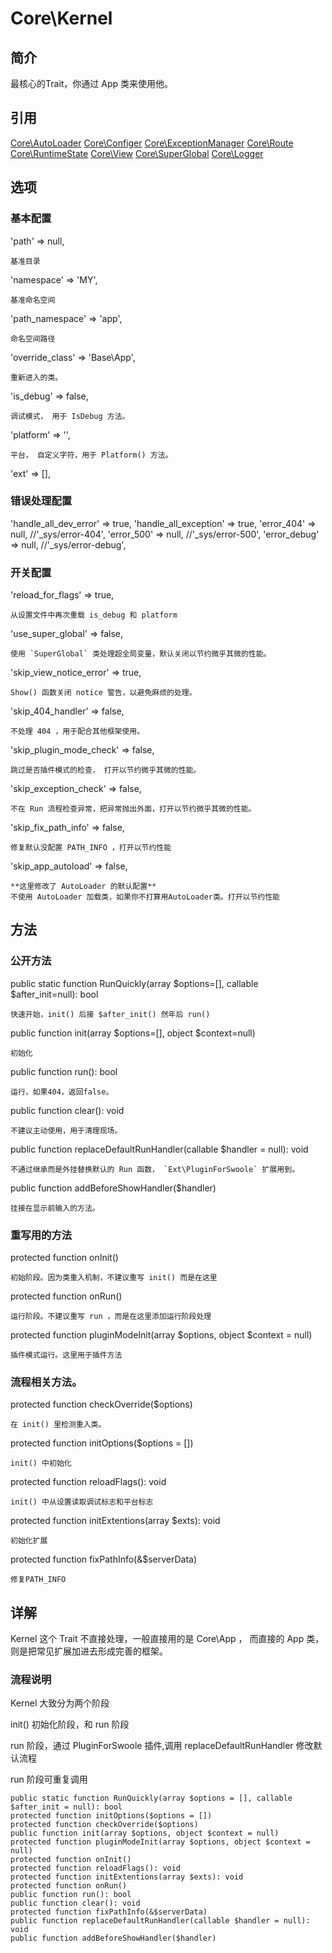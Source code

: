 # Core\Kernel

## 简介
最核心的Trait，你通过 App 类来使用他。

## 引用

[Core\AutoLoader](ref/Core-AutoLoader.md)
[Core\Configer](ref/Core-Configer.md)
[Core\ExceptionManager](ref/Core-ExceptionManager.md)
[Core\Route](ref/Core-Route.md)
[Core\RuntimeState](ref/Core-RuntimeState.md)
[Core\View](ref/Core-View.md)
[Core\SuperGlobal](ref/Core-SuperGlobal.md)
[Core\Logger](ref/Core-Logger.md)

## 选项

### 基本配置
'path' => null,

    基准目录
'namespace' => 'MY',

    基准命名空间
'path_namespace' => 'app',

    命名空间路径
'override_class' => 'Base\App',

    重新进入的类。
'is_debug' => false,

    调试模式， 用于 IsDebug 方法。
'platform' => '',

    平台， 自定义字符，用于 Platform() 方法。
'ext' => [],
    
### 错误处理配置
'handle_all_dev_error' => true,
'handle_all_exception' => true,
'error_404' => null,          //'_sys/error-404',
'error_500' => null,          //'_sys/error-500',
'error_debug' => null,        //'_sys/error-debug',

### 开关配置
'reload_for_flags' => true,

    从设置文件中再次重载 is_debug 和 platform
'use_super_global' => false,

    使用 `SuperGlobal` 类处理超全局变量，默认关闭以节约微乎其微的性能。
'skip_view_notice_error' => true,

    Show() 函数关闭 notice 警告，以避免麻烦的处理。
'skip_404_handler' => false,

    不处理 404 ，用于配合其他框架使用。
'skip_plugin_mode_check' => false,

    跳过是否插件模式的检查， 打开以节约微乎其微的性能。
'skip_exception_check' => false,
    
    不在 Run 流程检查异常，把异常抛出外面，打开以节约微乎其微的性能。
'skip_fix_path_info' => false,

    修复默认没配置 PATH_INFO ，打开以节约性能
'skip_app_autoload' => false,
    
    **这里修改了 AutoLoader 的默认配置**
    不使用 AutoLoader 加载类，如果你不打算用AutoLoader类。打开以节约性能

## 方法
### 公开方法
public static function RunQuickly(array $options=[], callable $after_init=null): bool

    快速开始，init() 后接 $after_init() 然年后 run() 
public function init(array $options=[], object $context=null)

    初始化
public function run(): bool

    运行，如果404，返回false。
public function clear(): void

    不建议主动使用，用于清理现场。
public function replaceDefaultRunHandler(callable $handler = null): void

    不通过继承而是外挂替换默认的 Run 函数， `Ext\PluginForSwoole` 扩展用到。
public function addBeforeShowHandler($handler)

    挂接在显示前输入的方法。
### 重写用的方法
protected function onInit()

    初始阶段。因为类重入机制，不建议重写 init() 而是在这里
protected function onRun()

    运行阶段。不建议重写 run ，而是在这里添加运行阶段处理
protected function pluginModeInit(array $options, object $context = null)

    插件模式运行。这里用于插件方法
### 流程相关方法。
protected function checkOverride($options)

    在 init() 里检测重入类。
protected function initOptions($options = [])

    init() 中初始化
protected function reloadFlags(): void

    init() 中从设置读取调试标志和平台标志
protected function initExtentions(array $exts): void

    初始化扩展
protected function fixPathInfo(&$serverData)

    修复PATH_INFO
## 详解

Kernel 这个 Trait 不直接处理，一般直接用的是 Core\App ， 而直接的 App 类，则是把常见扩展加进去形成完善的框架。

### 流程说明
Kernel 大致分为两个阶段

init() 初始化阶段，和 run 阶段



run 阶段，通过 PluginForSwoole 插件,调用 replaceDefaultRunHandler 修改默认流程

run 阶段可重复调用



    public static function RunQuickly(array $options = [], callable $after_init = null): bool
    protected function initOptions($options = [])
    protected function checkOverride($options)
    public function init(array $options, object $context = null)
    protected function pluginModeInit(array $options, object $context = null)
    protected function onInit()
    protected function reloadFlags(): void
    protected function initExtentions(array $exts): void
    protected function onRun()
    public function run(): bool
    public function clear(): void
    protected function fixPathInfo(&$serverData)
    public function replaceDefaultRunHandler(callable $handler = null): void
    public function addBeforeShowHandler($handler)